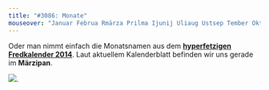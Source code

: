 ```yaml
---
title: "#3086: Monate"
mouseover: "Januar Februa Rmärza Prilma Ijunij Uliaug Ustsep Tember Oktobe Rnovem Berdez emberj."
---
```


Oder man nimmt einfach die Monatsnamen aus dem <a href="http://www.fonflatter.de/kalender" title="Fredkalender 2014"><strong>hyperfetzigen Fredkalender 2014</strong></a>.
Laut aktuellem Kalenderblatt befinden wir uns gerade im <strong>Märzipan</strong>.

<a href="http://www.fonflatter.de/dateien/fredkalender2014/Fredkalender2014_03_1.pdf"><img src="http://www.fonflatter.de/dateien/fredkalender2014/Fredkalender2014_03_1s.jpg"></a>.



